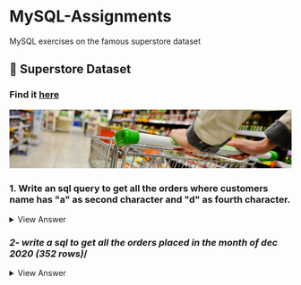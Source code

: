 # MySQL-Assignments
MySQL exercises on the famous superstore dataset

## :bank: Superstore Dataset

### Find it [here](https://github.com/soopertramp/MySQL-Assignments/tree/main/Dataset)

<p align="left">
  <img src="https://github.com/soopertramp/MySQL-Assignments/blob/main/dataset-cover.jpg">

### 1. Write an sql query to get all the orders where customers name has "a" as second character and "d" as fourth character.
<details><summary>
View Answer
</summary>
SELECT 
    customer_name
FROM
    orders
WHERE
    customer_name LIKE '_a%'
        AND customer_name LIKE '___d%'; 
        
SELECT 
    customer_name
FROM
    orders
WHERE
    customer_name LIKE '_a_d%';

</details>

### *2- write a sql to get all the orders placed in the month of dec 2020 (352 rows)*/
  
<details><summary>
View Answer
</summary>
  
SELECT 
    *
FROM
    orders
WHERE
    order_Date BETWEEN '01-12-2020' AND '31-12-2020';
  
</details>
